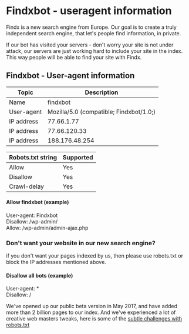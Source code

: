 # Findxbot - useragent information
Findx is a new search engine from Europe. Our goal is to create a truly independent search engine, that let's people find information, in private.

If our bot has visited your servers - don't worry your site is not under attack, our servers are just working hard to include your site in the index. This way people will be able to find your site with Findx.

## Findxbot - User-agent information 

| Topic | Description |  
| ---- | ---- |  
| Name | findxbot |    
| User-agent | Mozilla/5.0 (compatible; Findxbot/1.0;) | 
| IP address | 77.66.1.77 | 
| IP address | 77.66.120.33 | 
| IP address | 188.176.48.254 |  
  

| Robots.txt string | Supported |  
| ---- | ---- |  
| Allow | Yes |  
| Disallow | Yes |  
| Crawl-delay | Yes |

#### Allow findxbot (example)  
User-agent: Findxbot  
Disallow: /wp-admin/  
Allow: /wp-admin/admin-ajax.php


### Don't want your website in our new search engine?  
if you don't want your pages indexed by us, then please use robots.txt or block the IP addresses mentioned above.

#### Disallow all bots (example)   
User-agent: *  
Disallow: /

We've opened up our public beta version in May 2017, and have added more than 2 billion pages to our index. And we've experienced a lot of creative web masters tweaks, here is some of the [subtle challenges with robots.txt](https://www.privacore.com/2016/08/30/robots-txt-subtle-challenges/)
